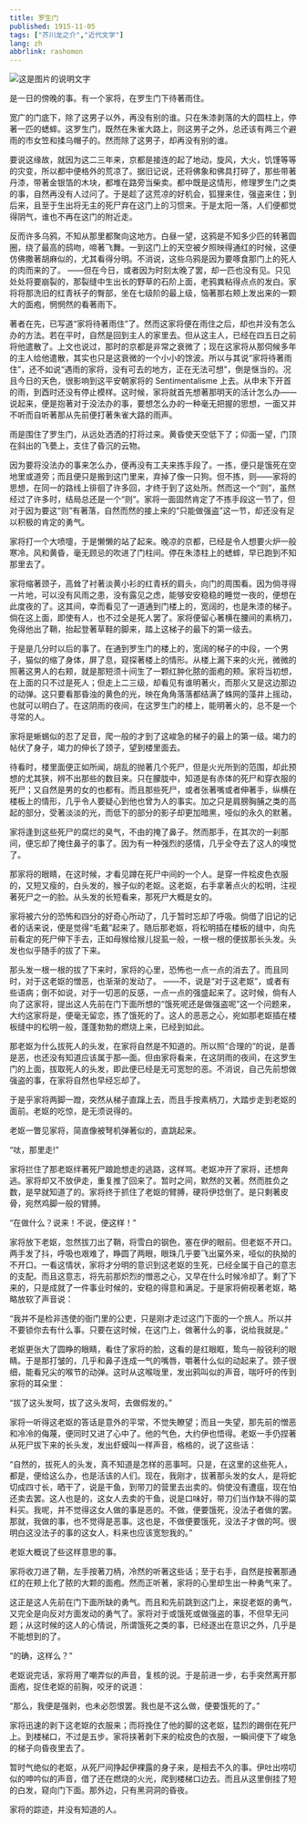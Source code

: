 ```yaml
---
title: 罗生门
published: 1915-11-05
tags: ["芥川龙之介","近代文学"]
lang: zh
abbrlink: rashomon
---
```

![这是图片的说明文字](https://image.radishzz.cc/picsmaller/06.webp)

是一日的傍晚的事。有一个家将，在罗生门下待著雨住。

宽广的门底下，除了这男子以外，再没有别的谁。只在朱漆剥落的大的圆柱上，停著一匹的蟋蟀。这罗生门，既然在朱雀大路上，则这男子之外，总还该有两三个避雨的市女笠和揉乌帽子的。然而除了这男子，却再没有别的谁。

要说这缘故，就因为这二三年来，京都是接连的起了地动，旋风，大火，饥馑等等的灾变，所以都中便格外的荒凉了。据旧记说，还将佛象和佛具打碎了，那些带著丹漆，带著金银箔的木块，都堆在路旁当柴卖。都中既是这情形，修理罗生门之类的事，自然再没有人过问了。于是趁了这荒凉的好机会，狐狸来住，强盗来住；到后来，且至于生出将无主的死尸弃在这门上的习惯来。于是太阳一落，人们便都觉得阴气，谁也不再在这门的附近走。

反而许多乌鸦，不知从那里都聚向这地方。白昼一望，这鸦是不知多少匹的转著圆圈，绕了最高的鸱吻，啼著飞舞。一到这门上的天空被夕照映得通红的时候，这便仿佛撒著胡麻似的，尤其看得分明。不消说，这些乌鸦是因为要啄食那门上的死人的肉而来的了。 ——但在今日，或者因为时刻太晚了罢，却一匹也没有见。只见处处将要崩裂的，那裂缝中生出长的野草的石阶上面，老鸦粪粘得点点的发白。家将将那洗旧的红青袄子的臀部，坐在七级阶的最上级，恼著那右颊上发出来的一颗大的面疱，惘惘然的看著雨下。

著者在先，已写道“家将待著雨住”了。然而这家将便在雨住之后，却也并没有怎么办的方法。若在平时，自然是回到主人的家里去。但从这主人，已经在四五日之前将他遣散了。上文也说过，那时的京都是非常之衰微了；现在这家将从那伺候多年的主人给他遣散，其实也只是这衰微的一个小小的馀波。所以与其说“家将待著雨住”，还不如说“遇雨的家将，没有可去的地方，正在无法可想”，倒是惬当的。况且今日的天色，很影响到这平安朝家将的 Sentimentalisme 上去。从申未下开首的雨，到酉时还没有停止模样。这时候，家将就首先想著那明天的活计怎么办——说起来，便是抱著对于没法办的事，要想怎么办的一种毫无把握的思想，一面又并不听而自听著那从先前便打著朱雀大路的雨声。

雨是围住了罗生门，从远处洒洒的打将过来。黄昏使天空低下了；仰面一望，门顶在斜出的飞甍上，支住了昏沉的云物。

因为要将没法办的事来怎么办，便再没有工夫来拣手段了。一拣，便只是饿死在空地里或道旁；而且便只是搬到这门里来，弃掉了像一只狗。但不拣，则——家将的思想，在同一的路线上徘徊了许多回，才终于到了这处所。然而这一个“则”，虽然经过了许多时，结局总还是一个“则”。家将一面固然肯定了不拣手段这一节了，但对于因为要这“则”有著落，自然而然的接上来的“只能做强盗”这一节，却还没有足以积极的肯定的勇气。

家将打一个大喷嚏，于是懒懒的站了起来。晚凉的京都，已经是令人想要火炉一般寒冷。风和黄昏，毫无顾忌的吹进了门柱间。停在朱漆柱上的蟋蟀，早已跑到不知那里去了。

家将缩著颈子，高耸了衬著淡黄小衫的红青袄的肩头，向门的周围看。因为倘寻得一片地，可以没有风雨之患，没有露见之虑，能够安安稳稳的睡觉一夜的，便想在此度夜的了。这其间，幸而看见了一道通到门楼上的，宽阔的，也是朱漆的梯子。倘在这上面，即使有人，也不过全是死人罢了。家将便留心著横在腰间的素柄刀，免得他出了鞘，抬起登著草鞋的脚来，踏上这梯子的最下的第一级去。

于是是几分时以后的事了。在通到罗生门的楼上的，宽阔的梯子的中段，一个男子，猫似的缩了身体，屏了息，窥探著楼上的情形。从楼上漏下来的火光，微微的照著这男人的右颊，就是那短须十间生了一颗红肿化脓的面疱的颊。家将当初想，在上面的只不过是死人；但走上二三级，却看见有谁明著火，而那火又是这边那边的动弹。这只要看那昏浊的黄色的光，映在角角落落都结满了蛛网的藻井上摇动，也就可以明白了。在这阴雨的夜间，在这罗生门的楼上，能明著火的，总不是一个寻常的人。

家将是蜥蜴似的忍了足音，爬一般的才到了这峻急的梯子的最上的第一级。竭力的帖伏了身子，竭力的伸长了颈子，望到楼里面去。

待看时，楼里面便正如所闻，胡乱的抛著几个死尸，但是火光所到的范围，却此预想的尤其狭，辨不出那些的数目来。只在朦胧中，知道是有赤体的死尸和穿衣服的死尸；又自然是男的女的也都有。而且那些死尸，或者张著嘴或者伸著手，纵横在楼板上的情形，几乎令人要疑心到他也曾为人的事实。加之只是肩膀胸脯之类的高起的部分，受著淡淡的光，而低下的部分的影子却更加暗黑，哑似的永久的默著。

家将逢到这些死尸的腐烂的臭气，不由的掩了鼻子。然而那手，在其次的一刹那间，便忘却了掩住鼻子的事了。因为有一种强烈的感情，几乎全夺去了这人的嗅觉了。

那家将的眼睛，在这时候，才看见蹲在死尸中间的一个人。是穿一件桧皮色衣服的，又短又瘦的，白头发的，猴子似的老妪。这老妪，右手拿著点火的松明，注视著死尸之一的脸。从头发的长短看来，那死尸大概是女的。

家将被六分的恐怖和四分的好奇心所动了，几于暂时忘却了呼吸。倘借了旧记的记者的话来说，便是觉得“毛戴”起来了。随后那老妪，将松明插在楼板的缝中，向先前看定的死尸伸下手去，正如母猴给猴儿捉虱一般，一根一根的便拔那长头发。头发也似乎随手的拔了下来。

那头发一根一根的拔了下来时，家将的心里，恐怖也一点一点的消去了。而且同时，对于这老妪的憎恶，也渐渐的发动了。 ——不，说是“对于这老妪”，或者有些语病；倒不如说，对于一切恶的反感，一点一点的强盛起来了。这时候，倘有人向了这家将，提出这人先前在门下面所想的“饿死呢还是做强盗呢”这一个问题来，大约这家将是，便毫无留恋，拣了饿死的了。这人的恶恶之心，宛如那老妪插在楼板缝中的松明一般，蓬蓬勃勃的燃烧上来，已经到如此。

那老妪为什么拔死人的头发，在家将自然是不知道的。所以照“合理的”的说，是善是恶，也还没有知道应该属于那—面。但由家将看来，在这阴雨的夜间，在这罗生门的上面，拔取死人的头发，即此便已经是无可宽恕的恶。不消说，自己先前想做强盗的事，在家将自然也早经忘却了。

于是乎家将两脚一蹬，突然从梯子直蹿上去，而且手按素柄刀，大踏步走到老妪的面前。老妪的吃惊，是无须说得的。

老妪一瞥见家将，简直像被弩机弹著似的，直跳起来。

“呔，那里走!”

家将拦住了那老妪绊著死尸踉跄想走的逃路，这样骂。老妪冲开了家将，还想奔逃。家将却又不放伊走，重复推了回来了。暂时之间，默然的叉著。然而胜负之数，是早就知道了的。家将终于抓住了老妪的臂膊，硬将伊捻倒了。是只剩著皮骨，宛然鸡脚一般的臂膊。

“在做什么？说来！不说，便这样！”

家将放下老妪，忽然拔刀出了鞘，将雪白的钢色，塞在伊的眼前。但老妪不开口。两手发了抖，呼吸也艰难了，睁圆了两眼，眼珠几乎要飞出窠外来，哑似的执拗的不开口。一看这情状，家将才分明的意识到这老妪的生死，已经全属于自己的意志的支配。而且这意志，将先前那炽烈的憎恶之心，又早在什么时候冷却了。剩了下来的，只是成就了一件事业时候的，安稳的得意和满足。于是家将俯视著老妪，略略放软了声音说：

“我并不是检非违使的衙门里的公吏，只是刚才走过这门下面的一个旅人。所以并不要锁你去有什么事。只要在这时候，在这门上，做著什么的事，说给我就是。”

老妪更张大了圆睁的眼睛，看住了家将的脸，这看的是红眼眶，鸷鸟一般锐利的眼睛。于是那打皱的，几乎和鼻子连成一气的嘴唇，嚼著什么似的动起来了。颈子很细，能看兄尖的喉节的动弹。这时从这喉咙里，发出鸦叫似的声音，喘吁吁的传到家将的耳朵里：

“拔了这头发呵，拔了这头发呵，去做假发的。”

家将一听得这老妪的答话是意外的平常，不觉失瞭望；而且一失望，那先前的憎恶和冷冷的侮蔑，便同时又进了心中了。他的气色，大约伊也悟得。老妪一手仍捏著从死尸拔下来的长头发，发出虾蟆叫一样声音，格格的，说了这些话：

“自然的，拔死人的头发，真不知道是怎样的恶事呵。只是，在这里的这些死人，都是，便给这么办，也是活该的人们。现在，我刚才，拔著那头发的女人，是将蛇切成四寸长，晒干了，说是干鱼，到带刀的营里去出卖的。倘使没有遭瘟，现在怕还卖去罢。这人也是的，这女人去卖的干鱼，说是口味好，带刀们当作缺不得的菜料买。我呢，并不觉得这女人做的事是恶的。不做，便要饿死，没法子者做的罢。那就，我做的事，也不觉得是恶事。这也是，不做便要饿死，没法子才做的呵。很明白这没法子的事的这女人，料来也应该宽恕我的。”

老妪大概说了些这样意思的事。

家将收刀进了鞘，左手按著刀柄，冷然的听著这些话；至于右手，自然是按著那通红的在颊上化了脓的大颗的面疱。然而正听著，家将的心里却生出一种勇气来了。

这正是这人先前在门下面所缺的勇气。而且和先前跳到这门上，来捉老妪的勇气，又完全是向反对方面发动的勇气了。家将对于或饿死或做强盗的事，不但早无问题；从这时候的这人的心情说，所谓饿死之类的事，已经逐出在意识之外，几乎是不能想到的了。

“的确，这样么？”

老妪说完话，家将用了嘲弄似的声音，复核的说。于是前进一步，右手突然离开那面疱，捉住老妪的前胸，咬牙的说道：

“那么，我便是强剥，也未必怨恨罢。我也是不这么做，便要饿死的了。”

家将迅速的剥下这老妪的衣服来；而将挽住了他的脚的这老妪，猛烈的踢倒在死尸上。到楼梯口，不过是五步。家将挟著剥下来的桧皮色的衣服，一瞬间便下了峻急的梯子向昏夜里去了。

暂时气绝似的老妪，从死尸间挣起伊裸露的身子来，是相去不久的事。伊吐出唠叨似的呻吟似的声音，借了还在燃烧的火光，爬到楼梯口边去。而且从这里倒挂了短的白发，窥向门下面。那外边，只有黑洞洞的昏夜。

家将的踪迹，并没有知道的人。
